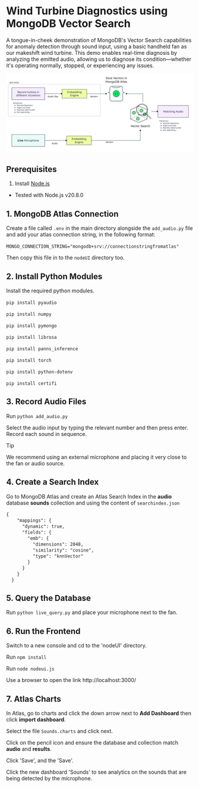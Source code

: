 # Wind Turbine Diagnostics using MongoDB Vector Search
A tongue-in-cheek demonstration of MongoDB's Vector Search capabilities for anomaly detection through sound input, using a basic handheld fan as our makeshift wind turbine. This demo enables real-time diagnosis by analyzing the emitted audio, allowing us to diagnose its condition—whether it's operating normally, stopped, or experiencing any issues.
 
![Architecture](architecture1.png)

## Prerequisites

1. Install [Node.js](https://nodejs.org/)
* Tested with Node.js v20.8.0

## 1. MongoDB Atlas Connection
Create a file called `.env` in the main directory alongside the `add_audio.py` file and add your atlas connection string, in the following format:  

`MONGO_CONNECTION_STRING="mongodb+srv://connectionstringfromatlas"`

Then copy this file in to the `nodeUI` directory too.

## 2. Install Python Modules

Install the required python modules.

`pip install pyaudio`

`pip install numpy`

`pip install pymongo`

`pip install librosa`

`pip install panns_inference`

`pip install torch`

`pip install python-dotenv`

`pip install certifi`

## 3. Record Audio Files

Run `python add_audio.py`

Select the audio input by typing the relevant number and then press enter. Record each sound in sequence.

> [!TIP]
> We recommend using an external microphone and placing it very close to the fan or audio source.

## 4. Create a Search Index

Go to MongoDB Atlas and create an Atlas Search Index in the **audio** database **sounds** collection and using the content of `searchindex.json`

```
{
    "mappings": {
      "dynamic": true,
      "fields": {
        "emb": {
          "dimensions": 2048,
          "similarity": "cosine",
          "type": "knnVector"
        }
      }
    }
  }
```
## 5. Query the Database

Run `python live_query.py` and place your microphone next to the fan.

## 6. Run the Frontend

Switch to a new console and cd to the 'nodeUI' directory.

Run `npm install`

Run `node nodeui.js`

Use a browser to open the link http://localhost:3000/

## 7. Atlas Charts

In Atlas, go to charts and click the down arrow next to **Add Dashboard** then click **import dashboard**.

Select the file `Sounds.charts` and click next.

Click on the pencil icon and ensure the database and collection match **audio** and **results**.

Click 'Save', and the 'Save'.

Click the new dashboard 'Sounds' to see analytics on the sounds that are being detected by the microphone.
